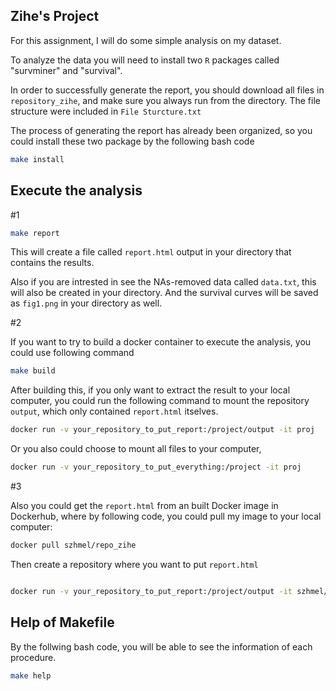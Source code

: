 ## Zihe's Project

For this assignment, I will do some simple analysis on my dataset.

To analyze the data you will need to install two `R` packages called "survminer" and "survival".

In order to successfully generate the report, you should download all files in `repository_zihe`, and make sure you always run from the directory. The file structure were included in `File Sturcture.txt`

The process of generating the report has already been organized, so you could install these two package by the following bash code

``` bash
make install
```

## Execute the analysis

#1

``` bash
make report
```

This will create a file called `report.html` output in your directory that contains the results.

Also if you are intrested in see the NAs-removed data called `data.txt`, this will also be created in your directory. And the survival curves will be saved as `fig1.png` in your directory as well.

#2

If you want to try to build a docker container to execute the analysis, you could use following command

```bash
make build
```
After building this, if you only want to extract the result to your local computer, you could run the following command to mount the repository `output`, which only contained `report.html` itselves.

```bash
docker run -v your_repository_to_put_report:/project/output -it proj
```

Or you also could choose to mount all files to your computer,

``` bash
docker run -v your_repository_to_put_everything:/project -it proj
```

#3

Also you could get the `report.html` from an built Docker image in Dockerhub, where by following code, you could pull my image to your local computer:
``` bash
docker pull szhmel/repo_zihe
```

Then create a repository where you want to put `report.html`
``` bash

docker run -v your_repository_to_put_report:/project/output -it szhmel/repo_zihe
```

## Help of Makefile

By the follwing bash code, you will be able to see the information of each procedure.

``` bash
make help
```




